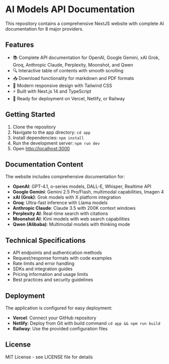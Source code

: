 # AI Models API Documentation

This repository contains a comprehensive NextJS website with complete AI documentation for 8 major providers.

## Features

- 📚 Complete API documentation for OpenAI, Google Gemini, xAI Grok, Groq, Anthropic Claude, Perplexity, Moonshot, and Qwen
- 🔍 Interactive table of contents with smooth scrolling
- 📥 Download functionality for markdown and PDF formats
- 🎨 Modern responsive design with Tailwind CSS
- ⚡ Built with Next.js 14 and TypeScript
- 🚀 Ready for deployment on Vercel, Netlify, or Railway

## Getting Started

1. Clone the repository
2. Navigate to the app directory: `cd app`
3. Install dependencies: `npm install`
4. Run the development server: `npm run dev`
5. Open [http://localhost:3000](http://localhost:3000)

## Documentation Content

The website includes comprehensive documentation for:

- **OpenAI**: GPT-4.1, o-series models, DALL-E, Whisper, Realtime API
- **Google Gemini**: Gemini 2.5 Pro/Flash, multimodal capabilities, Imagen 4
- **xAI (Grok)**: Grok models with X platform integration
- **Groq**: Ultra-fast inference with Llama models
- **Anthropic Claude**: Claude 3.5 with 200K context windows
- **Perplexity AI**: Real-time search with citations
- **Moonshot AI**: Kimi models with web search capabilities
- **Qwen (Alibaba)**: Multimodal models with thinking mode

## Technical Specifications

- API endpoints and authentication methods
- Request/response formats with code examples
- Rate limits and error handling
- SDKs and integration guides
- Pricing information and usage limits
- Best practices and security guidelines

## Deployment

The application is configured for easy deployment:

- **Vercel**: Connect your GitHub repository
- **Netlify**: Deploy from Git with build command `cd app && npm run build`
- **Railway**: Use the provided configuration files

## License

MIT License - see LICENSE file for details
